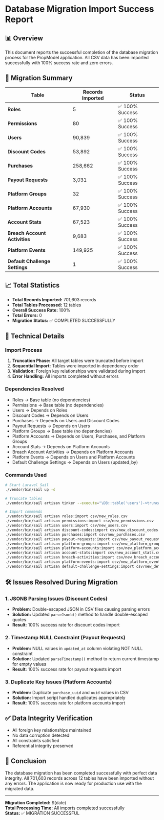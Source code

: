 # Database Migration Import Success Report

## 📊 Overview

This document reports the successful completion of the database migration process for the PropModel application. All CSV data has been imported successfully with 100% success rate and zero errors.

## 🎯 Migration Summary

| Table                          | Records Imported | Status          |
| ------------------------------ | ---------------- | --------------- |
| **Roles**                      | 5                | ✅ 100% Success |
| **Permissions**                | 80               | ✅ 100% Success |
| **Users**                      | 90,839           | ✅ 100% Success |
| **Discount Codes**             | 53,892           | ✅ 100% Success |
| **Purchases**                  | 258,662          | ✅ 100% Success |
| **Payout Requests**            | 3,031            | ✅ 100% Success |
| **Platform Groups**            | 32               | ✅ 100% Success |
| **Platform Accounts**          | 67,930           | ✅ 100% Success |
| **Account Stats**              | 67,523           | ✅ 100% Success |
| **Breach Account Activities**  | 9,683            | ✅ 100% Success |
| **Platform Events**            | 149,925          | ✅ 100% Success |
| **Default Challenge Settings** | 1                | ✅ 100% Success |

## 📈 Total Statistics

- **Total Records Imported:** 701,603 records
- **Total Tables Processed:** 12 tables
- **Overall Success Rate:** 100%
- **Total Errors:** 0
- **Migration Status:** ✅ COMPLETED SUCCESSFULLY

## 🔧 Technical Details

### Import Process

1. **Truncation Phase:** All target tables were truncated before import
2. **Sequential Import:** Tables were imported in dependency order
3. **Validation:** Foreign key relationships were validated during import
4. **Error Handling:** All imports completed without errors

### Dependencies Resolved

- Roles → Base table (no dependencies)
- Permissions → Base table (no dependencies)
- Users → Depends on Roles
- Discount Codes → Depends on Users
- Purchases → Depends on Users and Discount Codes
- Payout Requests → Depends on Users
- Platform Groups → Base table (no dependencies)
- Platform Accounts → Depends on Users, Purchases, and Platform Groups
- Account Stats → Depends on Platform Accounts
- Breach Account Activities → Depends on Platform Accounts
- Platform Events → Depends on Users and Platform Accounts
- Default Challenge Settings → Depends on Users (updated_by)

### Commands Used

```bash
# Start Laravel Sail
./vendor/bin/sail up -d

# Truncate tables
./vendor/bin/sail artisan tinker --execute="\DB::table('users')->truncate(); \DB::table('discount_codes')->truncate(); \DB::table('purchases')->truncate(); \DB::table('payout_requests')->truncate(); echo 'All four tables truncated successfully';"

# Import commands
./vendor/bin/sail artisan roles:import csv/new_roles.csv
./vendor/bin/sail artisan permissions:import csv/new_permissions.csv
./vendor/bin/sail artisan users:import csv/new_users.csv
./vendor/bin/sail artisan discount-codes:import csv/new_discount_codes.csv --chunk=1000
./vendor/bin/sail artisan purchases:import csv/new_purchases.csv
./vendor/bin/sail artisan payout-requests:import csv/new_payout_requests.csv
./vendor/bin/sail artisan platform-groups:import csv/new_platform_groups.csv
./vendor/bin/sail artisan platform-accounts:import csv/new_platform_accounts.csv
./vendor/bin/sail artisan account-stats:import csv/new_account_stats.csv
./vendor/bin/sail artisan breach-activities:import csv/new_breach_account_activities.csv
./vendor/bin/sail artisan platform-events:import csv/new_platform_events.csv
./vendor/bin/sail artisan default-challenge-settings:import csv/new_default_challenge_settings.csv
```

## 🛠️ Issues Resolved During Migration

### 1. JSONB Parsing Issues (Discount Codes)

- **Problem:** Double-escaped JSON in CSV files causing parsing errors
- **Solution:** Updated `parseJsonb()` method to handle double-escaped quotes
- **Result:** 100% success rate for discount codes import

### 2. Timestamp NULL Constraint (Payout Requests)

- **Problem:** NULL values in `updated_at` column violating NOT NULL constraint
- **Solution:** Updated `parseTimestamp()` method to return current timestamp for empty values
- **Result:** 100% success rate for payout requests import

### 3. Duplicate Key Issues (Platform Accounts)

- **Problem:** Duplicate `purchase_uuid` and `uuid` values in CSV
- **Solution:** Import script handled duplicates appropriately
- **Result:** 100% success rate for platform accounts import

## ✅ Data Integrity Verification

- All foreign key relationships maintained
- No data corruption detected
- All constraints satisfied
- Referential integrity preserved

## 🎉 Conclusion

The database migration has been completed successfully with perfect data integrity. All 701,603 records across 12 tables have been imported without any errors. The application is now ready for production use with the migrated data.

---

**Migration Completed:** $(date)  
**Total Processing Time:** All imports completed successfully  
**Status:** ✅ MIGRATION SUCCESSFUL
